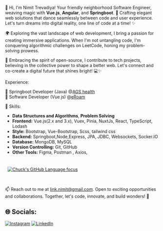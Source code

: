 👋 Hi, I'm Nimit Trevadiya! Your friendly neighborhood Software Engineer, weaving magic with **Vue.js**, **Angular**, and **Springboot**. 🚀 Crafting elegant web solutions that dance seamlessly between code and user experience. Let's turn dreams into digital reality, one line of code at a time! ✨

🌍 Exploring the vast landscape of web development, I bring a passion for creating immersive applications. When I'm not untangling code, I'm conquering algorithmic challenges on LeetCode, honing my problem-solving prowess.

🌟 Embracing the spirit of open-source, I contribute to tech projects, believing in the collective power to shape a better web. Let's connect and co-create a digital future that shines bright! 💻✨

Experience:

👷 Springboot Developer (Java) @[AGS health](https://www.agshealth.com/)<br/>
👷 Software Developer (Vue js) @[eRoam](https://eroam.com/)<br/>

🚀 Skills:
- **Data Structures and Algorithms**, **Problem Solving** 
- **Frontend:** Vue.js(2.x and 3.x), Vuex, Pinia, NuxtJs, React, TypeScript, Lodash
- **Style:** Bootstrap, Vue-Bootstrap, Scss, tailwind css
- **Backend:** Springboot,Node,Express, JPA, JDBC, Websockets, Socker.IO
- **Database:** MongoDB, MySQL
- **Version Controlling:** Git, GitHub
- **Other Tools:** Figma, Postman , Axios,

<br/>
<a href="https://github.com/nimit0703">
<img align="center" style="margin:0.5rem" src="https://github-readme-stats.vercel.app/api/top-langs/?username=nimit0703&amp;hide=html,css&amp;title_color=ffffff&amp;text_color=c9cacc&amp;icon_color=4AB197&amp;bg_color=1A2B34" alt="Chuck's GitHub Language focus">
</a>
<br/>

#

📫 Reach out to me at link.nimit@gmail.com. Open to exciting opportunities and collaborations. Together, let's code, innovate, and build wonders! 🌟

## 🌐 Socials:
[![Instagram](https://img.shields.io/badge/Instagram-%23E4405F.svg?logo=Instagram&logoColor=white)](https://instagram.com/nimit.trevadiya3) [![LinkedIn](https://img.shields.io/badge/LinkedIn-%230077B5.svg?logo=linkedin&logoColor=white)](https://linkedin.com/in/nimittrevadiya)
